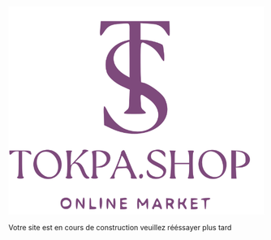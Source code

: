 <div class="text-center">
<img src="storage/app/assets/image/screen-mockups.svg">
<p class="text-2xl mt-4"> Votre site est en cours de construction veuillez rééssayer plus tard</p>
<div class="flex justify-center items-center mt-12">
<div class="h-12 w-12 bg-primary animate-spin rounded-full"></div>
<div class="h-12 w-12 bg-primary animate-spin rounded-full"></div>
<div class="h-12 w-12 bg-primary animate-spin rounded-full"></div>
</div>
</div>
